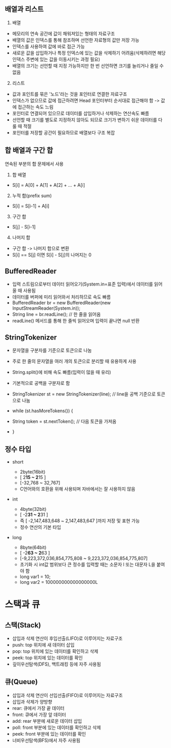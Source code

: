## 배열과 리스트

1. 배열
- 메모리의 연속 공간에 값이 채워져있는 형태의 자료구조
- 배열의 값은 인덱스를 통해 참조하며 선언한 자료형의 값만 저장 가능
- 인덱스를 사용하여 값에 바로 접근 가능
- 새로운 값을 삽입하거나 특정 인덱스에 있는 값을 삭제하기 어려움(삭제하려면 해당 인덱스 주변에 있는 값을 이동시키는 과정 필요)
- 배열의 크기는 선언할 때 지정 가능하지만 한 번 선언하면 크기를 늘리거나 줄일 수 없음


2. 리스트
- 값과 포인트를 묶은 '노드'라는 것을 포인터로 연결한 자료구조
- 인덱스가 없으므로 값에 접근하려면 Head 포인터부터 순서대로 접근해야 함 -> 값에 접근하는 속도 느림
- 포인터로 연결되어 있으므로 데이터를 삽입하거나 삭제하는 연산속도 빠름
- 선언할 때 크기를 별도로 지정하지 않아도 되므로 크기가 변하기 쉬운 데이터를 다룰 때 적절
- 포인터를 저장할 공간이 필요하므로 배열보다 구조 복잡




## 합 배열과 구간 합

연속된 부분의 합 문제에서 사용

1. 합 배열
- S[i] = A[0] + A[1] + A[2] + ... + A[i]

2. 누적 합(prefix sum)
- S[i] = S[i-1] + A[i]

3. 구간 합
- S[j] - S[i-1]

4. 나머지 합
- 구간 합 -> 나머지 합으로 변환
- S[i] == S[j] 이면 S[i] - S[j]의 나머지는 0




## BufferedReader
- 입력 스트림으로부터 데이터 읽어오기(System.in=표준 입력)에서 데이터를 읽어올 때 사용됨
- 데이터를 버퍼에 미리 읽어와서 처리하므로 속도 빠름
- BufferedReader br = new BufferedReader(new InputStreamReader(System.in));
- String line = br.readLine(); // 한 줄을 읽어옴
- readLine() 메서드를 통해 한 줄씩 읽어오며 입력이 끝나면 null 반환

## StringTokenizer
- 문자열을 구분자를 기준으로 토큰으로 나눔
- 주로 한 줄의 문자열을 여러 개의 토큰으로 분리할 때 유용하게 사용
- String.split()에 비해 속도 빠름(입력이 많을 때 유리)
- 기본적으로 공백을 구분자로 함

- StringTokenizer st = new StringTokenizer(line); // line을 공백 기준으로 토큰으로 나눔
- while (st.hasMoreTokens()) {
-    String token = st.nextToken(); // 다음 토큰을 가져옴
- }




## 정수 타입
- short
  - 2byte(16bit)
  - [ 2**15 ~ 2**15 ]
  - [-32,768 ~ 32,767]
  - C언어와의 호환을 위해 사용되며 자바에서는 잘 사용하지 않음

- int
  - 4byte(32bit)
  - [ -2**31 ~ 2**31 ]
  - 즉 [ -2,147,483,648 ~ 2,147,483,647 ]까지 저장 및 표현 가능
  - 정수 연산의 기본 타입


- long
  - 8byte(64bit)
  - [ -2**63 ~ 2**63 ]
  - [-9,223,372,036,854,775,808 ~ 9,223,372,036,854,775,807]
  - 초기화 시 int값 범위보다 큰 정수를 입력할 때는 소문자 l 또는 대문자 L을 붙여야 함
  - long var1 = 10;
  - long var2 = 100000000000000000L

  

# 스택과 큐

## 스택(Stack)
- 삽입과 삭제 연산이 후입선출(LIFO)로 이루어지는 자료구조
- push: top 위치에 새 데이터 삽입
- pop: top 위치에 있는 데이터를 확인하고 삭제
- peek: top 위치에 있는 데이터를 확인
- 깊이우선탐색(DFS), 백트래킹 등에 자주 사용됨


## 큐(Queue)
- 삽입과 삭제 연산이 선입선출(FIFO)로 이루어지는 자료구조
- 삽입과 삭제가 양방향
- rear: 큐에서 가장 끝 데이터
- front: 큐에서 가장 앞 데이터
- add: rear 부분에 새로운 데이터 삽입
- poll: front 부분에 있는 데이터를 확인하고 삭제
- peek: front 부분에 있는 데이터를 확인
- 너비우선탐색(BFS)에서 자주 사용됨








